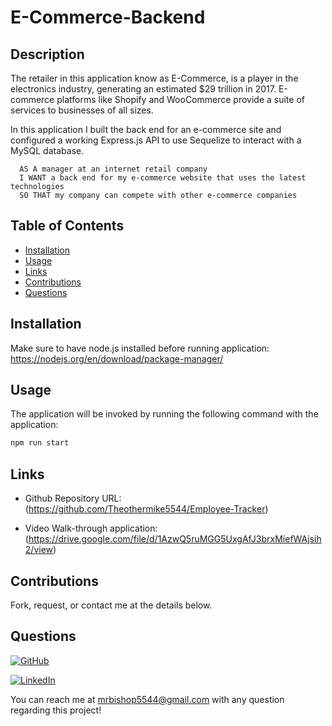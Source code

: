 # E-Commerce-Backend

## Description

 The retailer in this application know as E-Commerce, is a player in the electronics industry, generating an estimated $29 trillion in 2017. E-commerce platforms like Shopify and WooCommerce provide a suite of services to businesses of all sizes.

 In this application I built the back end for an e-commerce site and configured a working Express.js API to use Sequelize to interact with a MySQL database.

```
  AS A manager at an internet retail company
  I WANT a back end for my e-commerce website that uses the latest technologies
  SO THAT my company can compete with other e-commerce companies
```

## Table of Contents
  * [Installation](#installation)
  * [Usage](#usage)
  * [Links](#links)
  * [Contributions](#contributions)
  * [Questions](#questions)
  
  
## Installation

Make sure to have node.js installed before running application:
https://nodejs.org/en/download/package-manager/

## Usage

  The application will be invoked by running the following command with the application:

``` bash
npm run start
```

 ## Links
 
  * Github Repository URL: (https://github.com/Theothermike5544/Employee-Tracker)

  * Video Walk-through application: (https://drive.google.com/file/d/1AzwQ5ruMGG5UxgAfJ3brxMiefWAjsih2/view) 


## Contributions

  Fork, request, or contact me at the details below.
  

## Questions

[![GitHub](https://img.shields.io/badge/My%20GitHub-Click%20Me!-blueviolet?style=plastic&logo=GitHub)](https://github.com/Theothermike5544) 

[![LinkedIn](https://img.shields.io/badge/My%20LinkedIn-Click%20Me!-grey?style=plastic&logo=LinkedIn&labelColor=blue)](https://www.linkedin.com/in/michael-bishop-1b3358104/)

You can reach me at mrbishop5544@gmail.com with any question regarding this project!
  